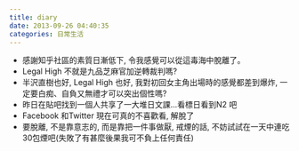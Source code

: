 ```yaml
---
title: diary
date: 2013-09-26 04:40:35
categories: 日常生活
---
```


- 感謝知乎社區的素質日漸低下, 令我感覺可以從這毒海中脫離了。
- Legal High 不就是九品芝麻官加逆轉裁判嗎?
- 半沢直樹也好, Legal High 也好, 我對初回女主角出場時的感覺都差到爆炸, 一定要白痴、自負又無禮才可以突出個性嗎?
- 昨日在貼吧找到一個人共享了一大堆日文課...看標日看到N2 吧
- Facebook 和Twitter 現在可真的不喜歡看, 解脫了
- 要脫離, 不是靠意志的, 而是靠把一件事做厭, 戒煙的話, 不妨試試在一天中連吃30包煙吧(失敗了有甚麼後果我可不負上任何責任)

  